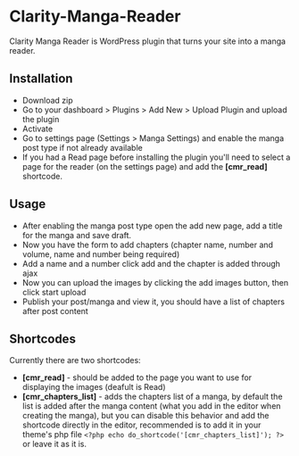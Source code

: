 # Clarity-Manga-Reader
Clarity Manga Reader is WordPress plugin that turns your site into a manga reader.

## Installation
* Download zip
* Go to your dashboard > Plugins > Add New > Upload Plugin and upload the plugin
* Activate
* Go to settings page (Settings > Manga Settings) and enable the manga post type if not already available
* If you had a Read page before installing the plugin you'll need to select a page 
for the reader (on the settings page) and add the **[cmr_read]** shortcode.

## Usage
* After enabling the manga post type open the add new page, add a title for the manga and save draft.
* Now you have the form to add chapters (chapter name, number and volume, name and number being required)
* Add a name and a number click add and the chapter is added through ajax
* Now you can upload the images by clicking the add images button, then click start upload
* Publish your post/manga and view it, you should have a list of chapters after post content

## Shortcodes
Currently there are two shortcodes:

* **[cmr_read]** - should be added to the page you want to use for displaying the images (deafult is Read)
* **[cmr_chapters_list]** - adds the chapters list of a manga, 
by default the list is added after the manga content (what you add in the editor when creating the manga), 
but you can disable this behavior and add the shortcode directly in the editor, 
recommended is to add it in your theme's php file `<?php echo do_shortcode('[cmr_chapters_list]'); ?>` or leave it as it is.
